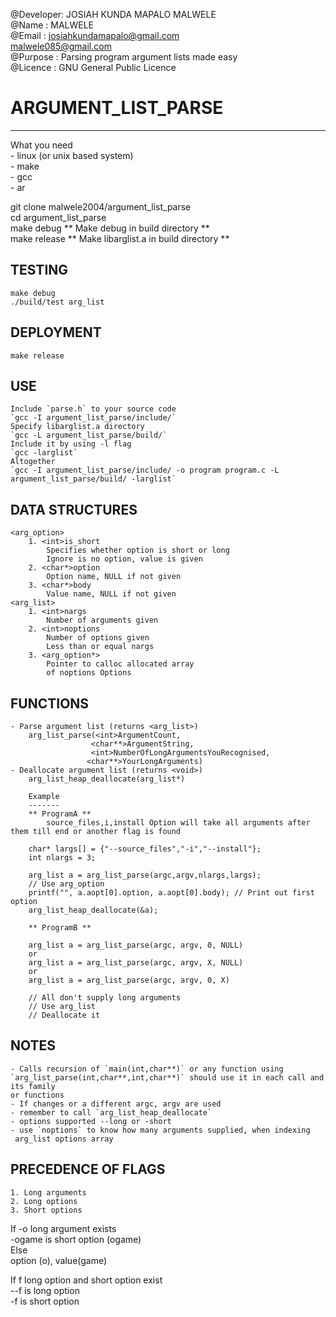 @Developer: JOSIAH KUNDA MAPALO MALWELE  
@Name     : MALWELE   
@Email    : josiahkundamapalo@gmail.com  
            malwele085@gmail.com  
@Purpose  : Parsing program argument lists made easy  
@Licence  : GNU General Public Licence   

# ARGUMENT_LIST_PARSE
---
What you need  
    - linux (or unix based system)  
    - make  
    - gcc  
    - ar  

git clone malwele2004/argument_list_parse  
cd argument_list_parse  
make debug ** Make debug in build directory **  
make release ** Make libarglist.a in build directory **  

## TESTING
    make debug
    ./build/test arg_list

## DEPLOYMENT
    make release

## USE
    Include `parse.h` to your source code
    `gcc -I argument_list_parse/include/`
    Specify libarglist.a directory
    `gcc -L argument_list_parse/build/`
    Include it by using -l flag
    `gcc -larglist`
    Altogether
    `gcc -I argument_list_parse/include/ -o program program.c -L   argument_list_parse/build/ -larglist`

## DATA STRUCTURES
    <arg_option>
        1. <int>is_short
            Specifies whether option is short or long
            Ignore is no option, value is given
        2. <char*>option
            Option name, NULL if not given
        3. <char*>body
            Value name, NULL if not given
    <arg_list>
        1. <int>nargs
            Number of arguments given
        2. <int>noptions
            Number of options given
            Less than or equal nargs
        3. <arg_option*>
            Pointer to calloc allocated array
            of noptions Options
## FUNCTIONS
    - Parse argument list (returns <arg_list>)
        arg_list_parse(<int>ArgumentCount,
                      <char**>ArgumentString,
                      <int>NumberOfLongArgumentsYouRecognised,
                     <char**>YourLongArguments)
    - Deallocate argument list (returns <void>)
        arg_list_heap_deallocate(arg_list*)

        Example
        -------
        ** ProgramA **
            source_files,i,install Option will take all arguments after them till end or another flag is found

        char* largs[] = {"--source_files","-i","--install"};
        int nlargs = 3;

        arg_list a = arg_list_parse(argc,argv,nlargs,largs);
        // Use arg_option
        printf("", a.aopt[0].option, a.aopt[0].body); // Print out first option
        arg_list_heap_deallocate(&a);

        ** ProgramB **

        arg_list a = arg_list_parse(argc, argv, 0, NULL)
        or
        arg_list a = arg_list_parse(argc, argv, X, NULL)
        or
        arg_list a = arg_list_parse(argc, argv, 0, X)

        // All don't supply long arguments
        // Use arg_list
        // Deallocate it

## NOTES
    - Calls recursion of `main(int,char**)` or any function using `arg_list_parse(int,char**,int,char**)` should use it in each call and its family
    or functions
    - If changes or a different argc, argv are used
    - remember to call `arg_list_heap_deallocate`
    - options supported --long or -short
    - use `noptions` to know how many arguments supplied, when indexing
     arg_list options array

## PRECEDENCE OF FLAGS
    1. Long arguments
    2. Long options
    3. Short options

If -o long argument exists  
    -ogame is short option (ogame)  
Else   
    option (o), value(game)  

If f long option and short option exist  
    --f is long option  
    -f is short option  
